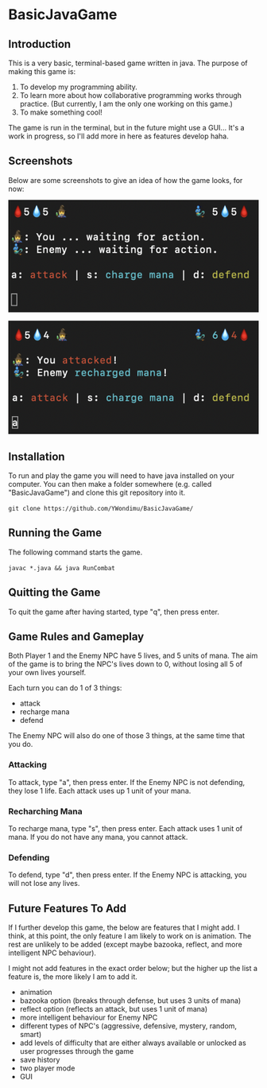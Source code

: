 # BasicJavaGame

## Introduction

This is a very basic, terminal-based game written in java. The purpose of making this game is:

1) To develop my programming ability.
2) To learn more about how collaborative programming works through practice. (But currently, I am the only one working on this game.)
3) To make something cool!

The game is run in the terminal, but in the future might use a GUI... It's a work in progress, so I'll add more in here as features develop haha.

## Screenshots

Below are some screenshots to give an idea of how the game looks, for now:

![screenshot of game start screen](/PicturesForReadme/Screen%20Shot%202022-01-23%20at%208.32.09%20PM.png "Screenshot of Game")

![screenshot of game in action](/PicturesForReadme/Screen%20Shot%202022-01-23%20at%208.33.14%20PM.png "Screenshot of Game")

## Installation

To run and play the game you will need to have java installed on your computer.
You can then make a folder somewhere (e.g. called "BasicJavaGame") and clone this git repository into it.

`git clone https://github.com/YWondimu/BasicJavaGame/`

## Running the Game

The following command starts the game.

`javac *.java && java RunCombat`

## Quitting the Game

To quit the game after having started, type "q", then press enter.

## Game Rules and Gameplay

Both Player 1 and the Enemy NPC have 5 lives, and 5 units of mana.
The aim of the game is to bring the NPC's lives down to 0, without losing all 5 of your own lives yourself.

Each turn you can do 1 of 3 things:
- attack
- recharge mana
- defend

The Enemy NPC will also do one of those 3 things, at the same time that you do.

### Attacking

To attack, type "a", then press enter. 
If the Enemy NPC is not defending, they lose 1 life.
Each attack uses up 1 unit of your mana.

### Recharching Mana

To recharge mana, type "s", then press enter.
Each attack uses 1 unit of mana. If you do not have any mana, you cannot attack.

### Defending

To defend, type "d", then press enter.
If the Enemy NPC is attacking, you will not lose any lives.

## Future Features To Add

If I further develop this game, the below are features that I might add. I think, at this point, the only feature I am likely to work on is animation. The rest are unlikely to be added (except maybe bazooka, reflect, and more intelligent NPC behaviour).

I might not add features in the exact order below; but the higher up the list a feature is, the more likely I am to add it.

- animation
- bazooka option (breaks through defense, but uses 3 units of mana)
- reflect option (reflects an attack, but uses 1 unit of mana)
- more intelligent behaviour for Enemy NPC
- different types of NPC's (aggressive, defensive, mystery, random, smart)
- add levels of difficulty that are either always available or unlocked as user progresses through the game
- save history
- two player mode
- GUI
